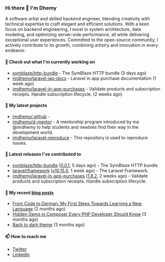 ### Hi there 👋 I'm Dhemy

A software artist and skilled backend engineer, blending creativity with technical expertise to craft elegant and efficient solutions. With a keen focus on backend engineering, I excel in system architecture, data modeling, and optimizing server-side performance, all while delivering exceptional user experiences. Committed to the open-source community, I actively contribute to its growth, combining artistry and innovation in every endeavor.

#### 👷 Check out what I'm currently working on

- [symblaze/http-bundle](https://github.com/symblaze/http-bundle) - The SymBlaze HTTP bundle (3 days ago)
- [imdhemy/laravel-iap-docs](https://github.com/imdhemy/laravel-iap-docs) - Laravel in app purchase documentation (1 week ago)
- [imdhemy/laravel-in-app-purchases](https://github.com/imdhemy/laravel-in-app-purchases) - Validate products and subscription receipts. Handle subscription lifecycle. (2 weeks ago)

#### 🌱 My latest projects

- [imdhemy/.github](https://github.com/imdhemy/.github) - 
- [imdhemy/d-mentor](https://github.com/imdhemy/d-mentor) - A mentorship program introduced by me @imdhemy to help students and newbies find their way in the development world.
- [imdhemy/laravel-reproduce](https://github.com/imdhemy/laravel-reproduce) - This repository is used to reproduce issues.

#### 🔭 Latest releases I've contributed to

- [symblaze/http-bundle](https://github.com/symblaze/http-bundle) ([0.0.1](https://github.com/symblaze/http-bundle/releases/tag/0.0.1), 5 days ago) - The SymBlaze HTTP bundle
- [laravel/framework](https://github.com/laravel/framework) ([v10.15.0](https://github.com/laravel/framework/releases/tag/v10.15.0), 1 week ago) - The Laravel Framework.
- [imdhemy/laravel-in-app-purchases](https://github.com/imdhemy/laravel-in-app-purchases) ([1.8.2](https://github.com/imdhemy/laravel-in-app-purchases/releases/tag/1.8.2), 2 weeks ago) - Validate products and subscription receipts. Handle subscription lifecycle.

#### 📜 My recent [blog posts](https://imdhemy.com/)

- [From Code to German: My First Steps Towards Learning a New Language](https://imdhemy.com/blog/germany/from-code-to-german.html) (2 months ago)
- [Hidden Gems in Composer Every PHP Developer Should Know](https://imdhemy.com/blog/php/hidden-gems-in-composer.html) (3 months ago)
- [Back to dark theme](https://imdhemy.com/blog/generic/back-to-dark-theme.html) (3 months ago)

#### 📫 How to reach me

- [Twitter](https://twitter.com/imdhemy)
- [Linkedin](https://linkedin.com/in/imdhemy)
